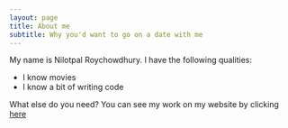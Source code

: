 ```yaml
---
layout: page
title: About me
subtitle: Why you'd want to go on a date with me
---
```


My name is Nilotpal Roychowdhury. I have the following qualities:

- I know movies
- I know a bit of writing code


What else do you need?
You can see my work on my website by clicking [here](www.nilotpal.com) 
